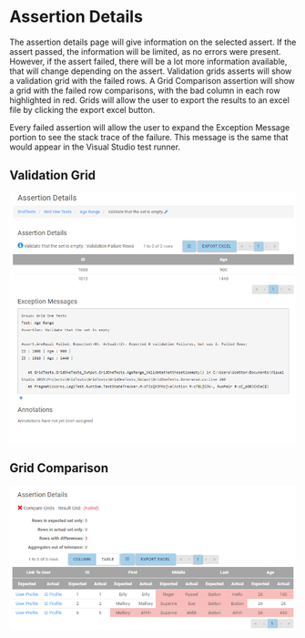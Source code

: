 ﻿# Assertion Details

The assertion details page will give information on the selected assert. If the assert passed, the information will be limited, as no errors were present.
However, if the assert failed, there will be a lot more information available, that will change depending on the assert. Validation grids asserts will show a validation
grid with the failed rows. A Grid Comparison assertion will show a grid with the failed row comparisons, with the bad column in each row highlighted in red. Grids will allow
the user to export the results to an excel file by clicking the export excel button.

Every failed assertion will allow the user to expand the Exception Message portion to see the stack trace of the failure. This message is the same that would appear in the Visual Studio test runner.

## Validation Grid
![validation grid](images/assertionDetails.png)

## Grid Comparison
![grid comparison](images/assertionDetailsGrid.png)